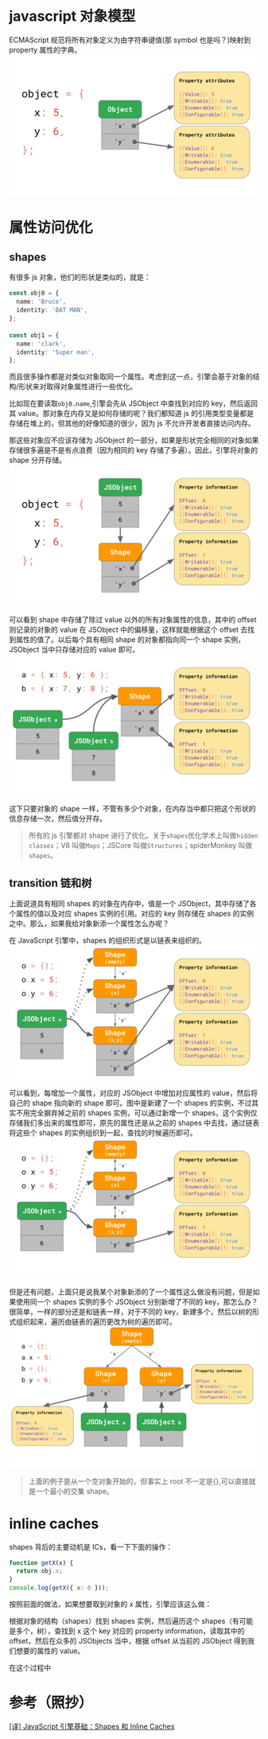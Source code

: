 # javascript 对象模型

ECMAScript 规范将所有对象定义为由字符串键值(那 symbol 也是吗？)映射到 property 属性的字典。
![](./assets/shapes-ICs.svg)

# 属性访问优化

## shapes

有很多 js 对象，他们的形状是类似的，就是：

```ts
const obj0 = {
  name: 'Bruce',
  identity: 'BAT MAN',
};

const obj1 = {
  name: 'clark',
  identity: 'Super man',
};
```

而且很多操作都是对类似对象取同一个属性。考虑到这一点，引擎会基于对象的结构/形状来对取得对象属性进行一些优化。

比如现在要读取`obj0.name`,引擎会先从 JSObject 中查找到对应的 key，然后返回其 value。那对象在内存又是如何存储的呢？我们都知道 js 的引用类型变量都是存储在堆上的，但其他的好像知道的很少，因为 js 不允许开发者直接访问内存。

那这些对象应不应该存储为 JSObject 的一部分，如果是形状完全相同的对象如果存储很多遍是不是有点浪费（因为相同的 key 存储了多遍）。因此，引擎将对象的 shape 分开存储。
![](./assets/shapes-ICs2.svg)

可以看到 shape 中存储了除过 value 以外的所有对象属性的信息，其中的 offset 则记录的对象的 value 在 JSObject 中的偏移量，这样就能根据这个 offset 去找到属性的值了。以后每个具有相同 shape 的对象都指向同一个 shape 实例，JSObject 当中只存储对应的 value 即可。
![](./assets/shapes-ICs3.svg)

这下只要对象的 shape 一样，不管有多少个对象，在内存当中都只把这个形状的信息存储一次，然后值分开存。

> 所有的 js 引擎都对 shape 进行了优化。关于`shapes`优化学术上叫做`hidden classes`；V8 叫做`Maps`；JSCore 叫做`Structures`；spiderMonkey 叫做`shapes`。

## transition 链和树

上面说道具有相同 shapes 的对象在内存中，值是一个 JSObject，其中存储了各个属性的值以及对应 shapes 实例的引用。对应的 key 则存储在 shapes 的实例之中。那么，如果我给对象新添一个属性怎么办呢？

在 JavaScript 引擎中，shapes 的组织形式是以链表来组织的。
![](./assets/shapes-ICs4.svg)
可以看到，每增加一个属性，对应的 JSObject 中增加对应属性的 value，然后将自己的 shape 指向新的 shape 即可。图中是新建了一个 shapes 的实例，不过其实不用完全摒弃掉之前的 shapes 实例，可以通过新增一个 shapes，这个实例仅存储我们多出来的属性即可，原先的属性还是从之前的 shapes 中去找，通过链表将这些个 shapes 的实例组织到一起，查找的时候遍历即可。
![](./assets/shapes-ICs5.svg)

但是还有问题，上面只是说我某个对象新添的了一个属性这么做没有问题，但是如果使用同一个 shapes 实例的多个 JSObject 分别新增了不同的 key，那怎么办？很简单，一样的部分还是和链表一样，对于不同的 key，新建多个，然后以树的形式组织起来，遍历由链表的遍历更改为树的遍历即可。
![](./assets/shapes-ICs6.svg)

> 上面的例子是从一个空对象开始的，但事实上 root 不一定是{},可以直接就是一个最小的交集 shape。

# inline caches

shapes 背后的主要动机是 ICs，看一下下面的操作：

```js
function getX(x) {
  return obj.x;
}
console.log(getX({ x: 0 }));
```

按照前面的做法，如果想要取到对象的 x 属性，引擎应该这么做：

根据对象的结构（shapes）找到 shapes 实例，然后遍历这个 shapes（有可能是多个，树），查找到 x 这个 key 对应的 property information，读取其中的 offset，然后在众多的 JSObjects 当中，根据 offset 从当前的 JSObject 得到我们想要的属性的 value。

在这个过程中

# 参考（照抄）

[[译] JavaScript 引擎基础：Shapes 和 Inline Caches](https://hijiangtao.github.io/2018/06/17/Shapes-ICs/)
